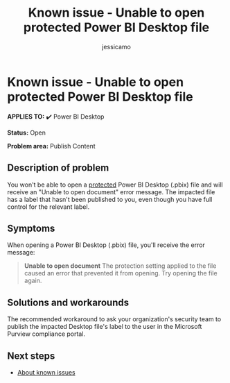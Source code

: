﻿---
title: Known issue - Unable to open protected Power BI Desktop file
description: A known issue is posted where you may be unable to open a protected Power BI Desktop file.
author: jessicamo
ms.author: mihart
ms.topic: troubleshooting  
ms.service: powerbi
ms.subservice: pbi-troubleshooting
ms.date: 05/10/2022
ms.custom: known-issue-151
---

# Known issue - Unable to open protected Power BI Desktop file

**APPLIES TO:** ✔️ Power BI Desktop

**Status:** Open

**Problem area:** Publish Content

## Description of problem

You won't be able to open a [protected](/power-bi/enterprise/service-security-data-protection-overview) Power BI Desktop (.pbix) file and will receive an "Unable to open document" error message.  The impacted file has a label that hasn't been published to you, even though you have full control for the relevant label.

## Symptoms

When opening a Power BI Desktop (.pbix) file, you'll receive the error message:
> **Unable to open document**
> The protection setting applied to the file caused an error that prevented it from opening. Try opening the file again.  

## Solutions and workarounds

The recommended workaround to ask your organization's security team to publish the impacted Desktop file's label to the user in the Microsoft Purview compliance portal.

## Next steps

- [About known issues](power-bi-known-issues.md)
